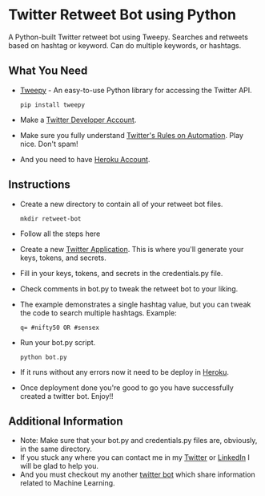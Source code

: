 
# Twitter Retweet Bot using Python

A Python-built Twitter retweet bot using Tweepy. Searches and retweets based on hashtag or keyword. Can do multiple keywords, or hashtags.

## What You Need 

-   [Tweepy](http://www.tweepy.org/)  - An easy-to-use Python library for accessing the Twitter API.

    `pip install tweepy`
-	Make a [Twitter Developer Account](https://developer.twitter.com/en).
-   Make sure you fully understand  [Twitter's Rules on Automation](https://support.twitter.com/articles/76915). Play nice. Don't spam!
- And you need to have [Heroku Account](https://dashboard.heroku.com/).

## Instructions

-   Create a new directory to contain all of your retweet bot files.

	`mkdir retweet-bot`
- Follow all the steps here 

-   Create a new  [Twitter Application](https://apps.twitter.com/app/new). This is where you'll generate your keys, tokens, and secrets.
-   Fill in your keys, tokens, and secrets in the credentials.py file.
-   Check comments in bot.py to tweak the retweet bot to your liking.
-   The example demonstrates a single hashtag value, but you can tweak the code to search multiple hashtags. Example:

	`q= #nifty50 OR #sensex`

-   Run your bot.py script.

	`python bot.py`
-	If it runs without any errors now it need to be deploy in [Heroku](https://dashboard.heroku.com/).
-	Once deployment done you're good to go you have successfully created a twitter bot. Enjoy!!

## Additional Information

-   Note: Make sure that your bot.py and credentials.py files are, obviously, in the same directory.
- If you stuck any where you can contact me in my [Twitter](https://twitter.com/imanishbarnwal) or [LinkedIn](https://www.linkedin.com/in/imanishbarnwal/) I will be glad to help you.
- And you must checkout my another [twitter bot](https://twitter.com/mlb0t) which share information related to Machine Learning.
